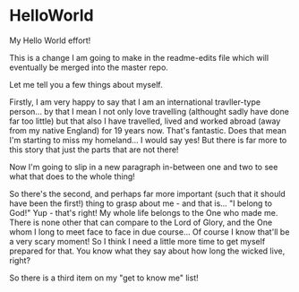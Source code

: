 # HelloWorld
 My Hello World effort!

This is a change I am going to make in the readme-edits file which will eventually be merged into the master repo.

Let me tell you a few things about myself.

Firstly, I am very happy to say that I am an international travller-type person... by that I mean I not only love travelling (althought sadly have done far too little) but that also I have travelled, lived and worked abroad (away from my native England) for 19 years now. That's fantastic. Does that mean I'm starting to miss my homeland... I would say yes! But there is far more to this story that just the parts that are not there!

Now I'm going to slip in a new paragraph in-between one and two to see what that does to the whole thing!

So there's the second, and perhaps far more important (such that it should have been the first!) thing to grasp about me - and that is... "I belong to God!" Yup - that's right! My whole life belongs to the One who made me. There is none other that can compare to the Lord of Glory, and the One whom I long to meet face to face in due course... Of course I know that'll be a very scary moment! So I think I need a little more time to get myself prepared for that. You know what they say about how long the wicked live, right?

So there is a third item on my "get to know me" list!
